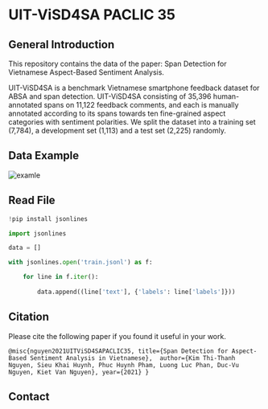 # UIT-ViSD4SA PACLIC 35
## General Introduction
This repository contains the data of the paper: Span Detection for Vietnamese Aspect-Based Sentiment Analysis. 

UIT-ViSD4SA is a benchmark Vietnamese smartphone feedback dataset for ABSA and span detection. UIT-ViSD4SA consisting of 35,396 human-annotated spans on 11,122 feedback comments, and each is manually annotated according to its spans towards ten fine-grained aspect categories with sentiment polarities. We split the dataset into a training set (7,784), a development set (1,113) and a test set (2,225) randomly.
## Data Example
![examle](https://github.com/kimkim00/UIT-ViSD4SA/blob/main/example.png)
## Read File
```python
!pip install jsonlines

import jsonlines

data = []

with jsonlines.open('train.jsonl') as f:

    for line in f.iter():
       
        data.append((line['text'], {'labels': line['labels']}))
```
## Citation
Please cite the following paper if you found it useful in your work.

``
@misc{nguyen2021UITViSD4SAPACLIC35,
      title={Span Detection for Aspect-Based Sentiment Analysis in Vietnamese}, 
      author={Kim Thi-Thanh Nguyen, Sieu Khai Huynh, Phuc Huynh Pham, Luong Luc Phan, Duc-Vu Nguyen, Kiet Van Nguyen},
      year={2021}
}
``
## Contact
